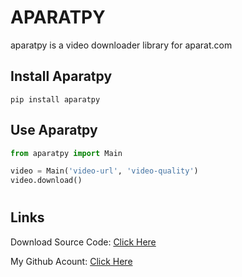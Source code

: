 # APARATPY

aparatpy is a video downloader library for aparat.com

## Install Aparatpy

```
pip install aparatpy
```

## Use Aparatpy

```python
from aparatpy import Main

video = Main('video-url', 'video-quality')
video.download()
```

#

## Links

Download Source Code: [Click Here](https://github.com/dori-dev/aparatpy/archive/refs/heads/main.zip)

My Github Acount: [Click Here](https://github.com/dori-dev/)
